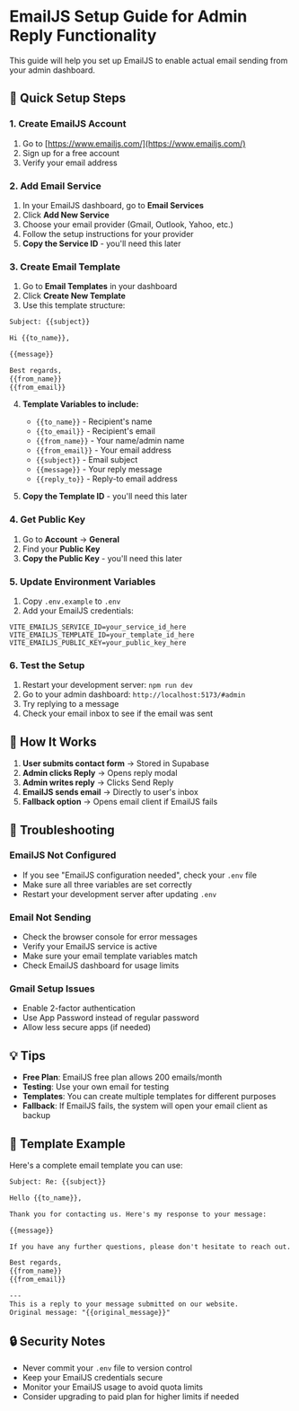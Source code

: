 # EmailJS Setup Guide for Admin Reply Functionality

This guide will help you set up EmailJS to enable actual email sending from your admin dashboard.

## 🚀 Quick Setup Steps

### 1. Create EmailJS Account
1. Go to [https://www.emailjs.com/](https://www.emailjs.com/)
2. Sign up for a free account
3. Verify your email address

### 2. Add Email Service
1. In your EmailJS dashboard, go to **Email Services**
2. Click **Add New Service**
3. Choose your email provider (Gmail, Outlook, Yahoo, etc.)
4. Follow the setup instructions for your provider
5. **Copy the Service ID** - you'll need this later

### 3. Create Email Template
1. Go to **Email Templates** in your dashboard
2. Click **Create New Template**
3. Use this template structure:

```html
Subject: {{subject}}

Hi {{to_name}},

{{message}}

Best regards,
{{from_name}}
{{from_email}}
```

4. **Template Variables to include:**
   - `{{to_name}}` - Recipient's name
   - `{{to_email}}` - Recipient's email
   - `{{from_name}}` - Your name/admin name
   - `{{from_email}}` - Your email address
   - `{{subject}}` - Email subject
   - `{{message}}` - Your reply message
   - `{{reply_to}}` - Reply-to email address

5. **Copy the Template ID** - you'll need this later

### 4. Get Public Key
1. Go to **Account** → **General**
2. Find your **Public Key**
3. **Copy the Public Key** - you'll need this later

### 5. Update Environment Variables
1. Copy `.env.example` to `.env`
2. Add your EmailJS credentials:

```env
VITE_EMAILJS_SERVICE_ID=your_service_id_here
VITE_EMAILJS_TEMPLATE_ID=your_template_id_here
VITE_EMAILJS_PUBLIC_KEY=your_public_key_here
```

### 6. Test the Setup
1. Restart your development server: `npm run dev`
2. Go to your admin dashboard: `http://localhost:5173/#admin`
3. Try replying to a message
4. Check your email inbox to see if the email was sent

## 📧 How It Works

1. **User submits contact form** → Stored in Supabase
2. **Admin clicks Reply** → Opens reply modal
3. **Admin writes reply** → Clicks Send Reply
4. **EmailJS sends email** → Directly to user's inbox
5. **Fallback option** → Opens email client if EmailJS fails

## 🔧 Troubleshooting

### EmailJS Not Configured
- If you see "EmailJS configuration needed", check your `.env` file
- Make sure all three variables are set correctly
- Restart your development server after updating `.env`

### Email Not Sending
- Check the browser console for error messages
- Verify your EmailJS service is active
- Make sure your email template variables match
- Check EmailJS dashboard for usage limits

### Gmail Setup Issues
- Enable 2-factor authentication
- Use App Password instead of regular password
- Allow less secure apps (if needed)

## 💡 Tips

- **Free Plan**: EmailJS free plan allows 200 emails/month
- **Testing**: Use your own email for testing
- **Templates**: You can create multiple templates for different purposes
- **Fallback**: If EmailJS fails, the system will open your email client as backup

## 🎯 Template Example

Here's a complete email template you can use:

```html
Subject: Re: {{subject}}

Hello {{to_name}},

Thank you for contacting us. Here's my response to your message:

{{message}}

If you have any further questions, please don't hesitate to reach out.

Best regards,
{{from_name}}
{{from_email}}

---
This is a reply to your message submitted on our website.
Original message: "{{original_message}}"
```

## 🔒 Security Notes

- Never commit your `.env` file to version control
- Keep your EmailJS credentials secure
- Monitor your EmailJS usage to avoid quota limits
- Consider upgrading to paid plan for higher limits if needed
